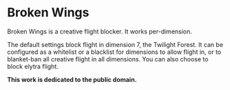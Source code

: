 Broken Wings
============

Broken Wings is a creative flight blocker. It works per-dimension.

The default settings block flight in dimension 7, the Twilight Forest. It can be configured as a whitelist or a blacklist for dimensions to allow flight in, or to blanket-ban all creative flight in all dimensions. You can also choose to block elytra flight.

**This work is dedicated to the public domain.**